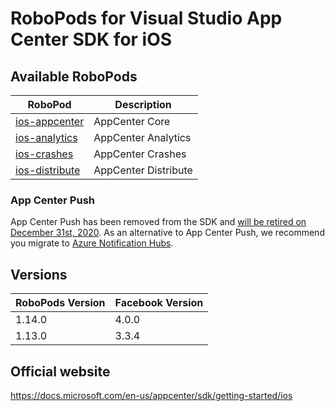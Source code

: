 # RoboPods for Visual Studio App Center SDK for iOS

## Available RoboPods

| RoboPod                           | Description                               |
|-----------------------------------|-------------------------------------------|
| [ios-appcenter](ios-core/)        | AppCenter Core                            |
| [ios-analytics](ios-analytics/)   | AppCenter Analytics                       |
| [ios-crashes](ios-crashes/)       | AppCenter Crashes                         |
| [ios-distribute](ios-distribute/) | AppCenter Distribute                      |

### App Center Push
App Center Push has been removed from the SDK and [will be retired on December 31st, 2020](https://devblogs.microsoft.com/appcenter/migrating-off-app-center-push/).
As an alternative to App Center Push, we recommend you migrate to [Azure Notification Hubs](../azure/ios-notification-hubs).

## Versions

| RoboPods Version  | Facebook Version    |
|-------------------|---------------------|
| 1.14.0            | 4.0.0               |
| 1.13.0            | 3.3.4               |

## Official website

https://docs.microsoft.com/en-us/appcenter/sdk/getting-started/ios
